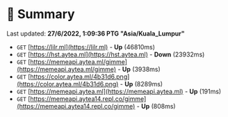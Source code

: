 # 📖 Summary
Last updated: **27/6/2022, 1:09:36 PTG "Asia/Kuala_Lumpur"**

- `GET` [https://lilr.ml](https://lilr.ml) - **Up** (46810ms)
- `GET` [https://hst.aytea.ml](https://hst.aytea.ml) - **Down** (23932ms)
- `GET` [https://memeapi.aytea.ml/gimme](https://memeapi.aytea.ml/gimme) - **Up** (3938ms)
- `GET` [https://color.aytea.ml/4b31d6.png](https://color.aytea.ml/4b31d6.png) - **Up** (8289ms)
- `GET` [https://memeapi.aytea.ml](https://memeapi.aytea.ml) - **Up** (191ms)
- `GET` [https://memeapi.aytea14.repl.co/gimme](https://memeapi.aytea14.repl.co/gimme) - **Up** (808ms)
